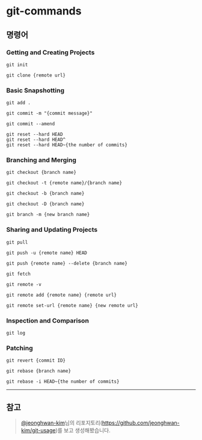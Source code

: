 # git-commands
## 명령어

### Getting and Creating Projects
```
git init
```
```
git clone {remote url}
```
### Basic Snapshotting
```
git add .
```
```
git commit -m "{commit message}"
```
```
git commit --amend
```
```
git reset --hard HEAD
git reset --hard HEAD^
git reset --hard HEAD~{the number of commits}
```
### Branching and Merging
```
git checkout {branch name}
```
```
git checkout -t {remote name}/{branch name}
```
```
git checkout -b {branch name}
```
```
git checkout -D {branch name}
```
```
git branch -m {new branch name}
```
### Sharing and Updating Projects
```
git pull
```
```
git push -u {remote name} HEAD
```
```
git push {remote name} --delete {branch name}
```
```
git fetch
```
```
git remote -v
```
```
git remote add {remote name} {remote url}
```
```
git remote set-url {remote name} {new remote url}
```
### Inspection and Comparison
```
git log
```
### Patching
```
git revert {commit ID}
```
```
git rebase {branch name}
```
```
git rebase -i HEAD~{the number of commits}
```
---

## 참고 
> [@jeonghwan-kim](https://github.com/jeonghwan-kim)님의 리포지토리(https://github.com/jeonghwan-kim/git-usage)를 보고 생성해봤습니다.

